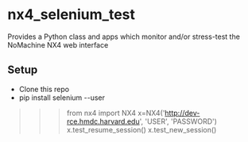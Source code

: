 nx4_selenium_test
=================

Provides a Python class and apps which monitor and/or stress-test the NoMachine NX4 web interface

Setup
-----
* Clone this repo
* pip install selenium --user

>>> from nx4 import NX4
>>> x=NX4('http://dev-rce.hmdc.harvard.edu', 'USER', 'PASSWORD')
>>> x.test_resume_session()
>>> x.test_new_session()
